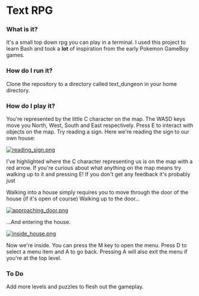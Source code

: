 # Text RPG

### What is it?
It's a small top down rpg you can play in a terminal. I used this project to learn Bash and took a **lot** of inspiration from the early Pokemon GameBoy games.

### How do I run it?
Clone the repository to a directory called text_dungeon in your home directory.

### How do I play it?
You're represented by the little C character on the map.
The WASD keys move you North, West, South and East respectively.
Press E to interact with objects on the map. Try reading a sign. Here we're reading the sign to our own house:

[![reading_sign.png](https://s33.postimg.org/xdzs6b473/reading_sign.png)](https://postimg.org/image/7ig1n42d7/)

I've highlighted where the C character representing us is on the map with a red arrow. If you're curious about what anything on the map means try walking up to it and pressing E! If you don't get any feedback it's probably just 

Walking into a house simply requires you to move through the door of the house (if it's open of course)
Walking up to the door...

[![approaching_door.png](https://s33.postimg.org/b0s1jqnwf/approaching_door.png)](https://postimg.org/image/u5vati2kb/)

...And entering the house.

[![inside_house.png](https://s33.postimg.org/pwqkra1v3/inside_house.png)](https://postimg.org/image/ky32cqy23/)

Now we're inside.
You can press the M key to open the menu.
Press D to select a menu item and A to go back. Pressing A will also exit the menu if you're at the top level.

### To Do
Add more levels and puzzles to flesh out the gameplay.

